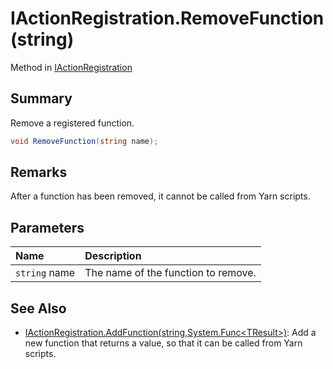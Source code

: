 # IActionRegistration.RemoveFunction(string)

Method in [IActionRegistration](/api/csharp/yarn.unity.iactionregistration.md)

## Summary


Remove a registered function.


```csharp
void RemoveFunction(string name);
```

## Remarks


After a function has been removed, it cannot be called from
Yarn scripts.


## Parameters

|Name|Description|
|:---|:---|
|`string` name|The name of the function to remove.|

## See Also

* [IActionRegistration.AddFunction\(string,System.Func\<TResult\>\)](/api/csharp/yarn.unity.iactionregistration.addfunction-2.md): Add a new function that returns a value, so that it can be called from Yarn scripts.

